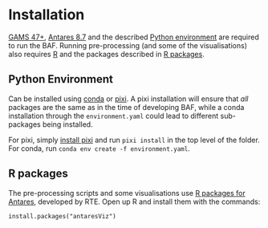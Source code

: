 # Installation

[GAMS 47+](https://www.gams.com/download/), [Antares 8.7](https://github.com/AntaresSimulatorTeam/Antares_Simulator/releases/tag/v8.7.0) and the described [Python environment](#python-environment) are required to run the BAF. Running pre-processing (and some of the visualisations) also requires [R](https://cran.r-project.org/) and the packages described in [R packages](#r-packages).

## Python Environment
Can be installed using [conda](https://www.anaconda.com/docs/getting-started/miniconda/install) or [pixi](https://pixi.sh/latest/). A pixi installation will ensure that *all* packages are the same as in the time of developing BAF, while a conda installation through the `environment.yaml` could lead to different sub-packages being installed.

For pixi, simply [install pixi](https://pixi.sh/latest/#installation) and run `pixi install` in the top level of the folder. For conda, run `conda env create -f environment.yaml`.

## R packages
The pre-processing scripts and some visualisations use [R packages for Antares](https://github.com/rte-antares-rpackage), developed by RTE. Open up R and install them with the commands:
```
install.packages("antaresViz")
```